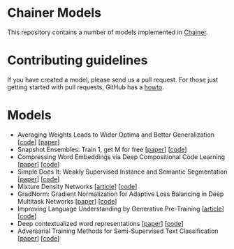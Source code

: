 # Chainer Models

This repository contains a number of models implemented in [Chainer](https://github.com/chainer/chainer).

# Contributing guidelines
If you have created a model, please send us a pull request. 
For those just getting started with pull requests, GitHub has a [howto](https://help.github.com/articles/about-pull-requests/).

# Models
- Averaging Weights Leads to Wider Optima and Better Generalization  [[code](https://github.com/chainer/models/tree/master/swa)] [[paper](https://arxiv.org/abs/1803.05407)]
- Snapshot Ensembles: Train 1, get M for free [[paper](https://arxiv.org/abs/1704.00109)] [[code](https://github.com/chainer/models/tree/master/snapshot-ensemble)]
- Compressing Word Embeddings via Deep Compositional Code Learning [[paper](https://openreview.net/pdf?id=BJRZzFlRb)] [[code](https://github.com/chainer/models/tree/master/nncompress)]
- Simple Does It: Weakly Supervised Instance and Semantic Segmentation [[paper](https://arxiv.org/abs/1603.07485)] [[code](https://github.com/chainer/models/tree/master/simple-does-it)]
- Mixture Density Networks [[article](http://blog.otoro.net/2015/11/24/mixture-density-networks-with-tensorflow/)] [[code](https://github.com/chainer/models/tree/master/mdn)]
- GradNorm: Gradient Normalization for Adaptive Loss Balancing in Deep Multitask Networks [[paper](https://arxiv.org/abs/1711.02257)] [[code](https://github.com/chainer/models/tree/master/grad-norm)]
- Improving Language Understanding by Generative Pre-Training [[article](https://blog.openai.com/language-unsupervised/)] [[code](https://github.com/chainer/models/tree/master/finetuning-transformer-lm)]
- Deep contextualized word representations [[paper](http://arxiv.org/abs/1802.05365)] [[code](https://github.com/chainer/models/tree/master/elmo-chainer)]
- Adversarial Training Methods for Semi-Supervised Text Classification [[paper](https://arxiv.org/abs/1605.07725)] [[code](https://github.com/chainer/models/tree/master/adversarial_text)]


